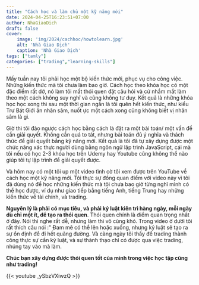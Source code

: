 ```yaml
---
title: "Cách học và làm chủ một kỹ năng mới"
date: 2024-04-25T16:23:51+07:00
author: NhaGiaoDich
draft: false
cover:
    image: 'img/2024/cachhoc/howtolearn.jpg'
    alt: 'Nhà Giao Dịch'
    caption: 'Nhà Giao Dịch'
tags: ["tamly"]
categories: ["trading","learning-skills"]
---
```

Mấy tuần nay tôi phải học một bộ kiến thức mới, phục vụ cho công việc. Những kiến thức mà tôi chưa làm bao giờ. Cách học theo khóa học có một đặc điểm rất dở, nó làm tôi mất thói quen đặt câu hỏi và cứ nhắm mắt làm theo một cách không suy nghĩ và cũng không tư duy. Kết quả là những khóa học học xong thì sau một thời gian ngắn là tôi quên hết kiến thức, như kiểu Trư Bát Giới ăn nhân sâm, nuốt ực một cách xong cũng không biết vị nhân sâm là gì.

Giờ thì tôi đảo ngược cách học bằng cách là đặt ra một bài toán/ một vấn đề cần giải quyết. Không cần quá to tát, nhưng bài toán đủ ý nghĩa và thách thức để giải quyết bằng kỹ năng mới. Kết quả là tôi đã tự xây dựng được một chức năng xác thực người dùng bằng ngôn ngữ lập trình JavaScript, cái mà tôi nếu có học 2-3 khóa học trên Udemy hay Youtube cũng không thể nào giúp tôi tự lập trình để  giải quyết được.

Và hôm nay có một tôi up một video tình cờ tôi xem được trên YouTube về cách học một kỹ năng mới. Tôi thực sự đồng quan điểm với video này vì tôi đã dùng nó để học những kiến thức mà tôi chưa bao giờ từng nghĩ mình có thể học được, ví dụ như giao tiếp bằng tiếng Anh, tiếng Trung hay những kiến thức về tài chính, và trading.

**Nguyên lý là phải có mục tiêu, và phải kỷ luật kiên trì hàng ngày, mỗi ngày dù chỉ một ít, để tạo ra thói quen**. Thói quen chính là điểm quan trọng nhất ở đây. Nói thì nghe rất dễ, nhưng làm thì vô cùng khó. Trong video ở dưới tôi rất thích câu nói :" Đam mê có thể lên hoặc xuống, nhưng kỷ luật sẽ tạo ra sự ổn định để đi hết quãng đường. Và càng ngày tôi thấy để trading thành công thực sự cần kỷ luật, và sự thành thạo chỉ có được qua việc trading, nhúng tay vào mà làm.

**Chúc bạn xây dựng được thói quen tốt của mình trong việc học tập cũng như trading!**

{{< youtube _ySbzVXiwzQ >}}